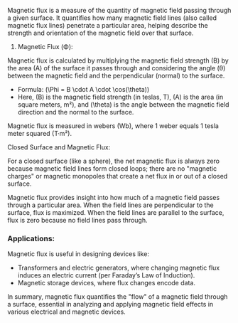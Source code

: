 Magnetic flux is a measure of the quantity of magnetic field passing through a given surface. It quantifies how many magnetic field lines (also called magnetic flux lines) penetrate a particular area, helping describe the strength and orientation of the magnetic field over that surface.

1. Magnetic Flux (Φ):

Magnetic flux is calculated by multiplying the magnetic field strength (B) by the area (A) of the surface it passes through and considering the angle (θ) between the magnetic field and the perpendicular (normal) to the surface.

   - Formula: \(\Phi = B \cdot A \cdot \cos(\theta)\)
   - Here, \(B\) is the magnetic field strength (in teslas, T), \(A\) is the area (in square meters, m²), and \(\theta\) is the angle between the magnetic field direction and the normal to the surface.

Magnetic flux is measured in webers (Wb), where 1 weber equals 1 tesla meter squared (T·m²).

Closed Surface and Magnetic Flux:

For a closed surface (like a sphere), the net magnetic flux is always zero because magnetic field lines form closed loops; there are no "magnetic charges" or magnetic monopoles that create a net flux in or out of a closed surface.

Magnetic flux provides insight into how much of a magnetic field passes through a particular area. When the field lines are perpendicular to the surface, flux is maximized. When the field lines are parallel to the surface, flux is zero because no field lines pass through.

### Applications:

Magnetic flux is useful in designing devices like:

- Transformers and electric generators, where changing magnetic flux induces an electric current (per Faraday’s Law of Induction).
- Magnetic storage devices, where flux changes encode data.

In summary, magnetic flux quantifies the "flow" of a magnetic field through a surface, essential in analyzing and applying magnetic field effects in various electrical and magnetic devices.
